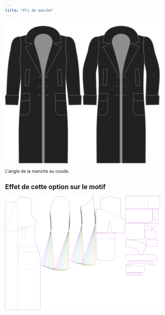 ```yaml
---
title: "Pli de manche"
---
```


![Courbe de manche](./sleevebend.svg)

L'angle de la manche au coude.

## Effet de cette option sur le motif

![Cette image montre l'effet de cette option en superposant plusieurs variantes qui ont une valeur différente pour cette option](carlton_sleevebend_sample.svg "Effet de cette option sur le modèle")
